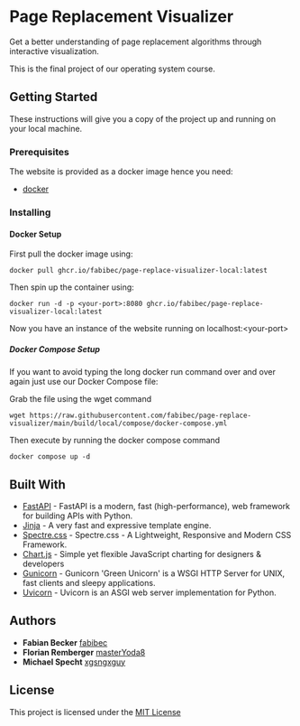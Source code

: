 # Page Replacement Visualizer

Get a better understanding of page replacement algorithms through interactive visualization.

This is the final project of our operating system course.

## Getting Started

These instructions will give you a copy of the project up and running on your local machine.

### Prerequisites

The website is provided as a docker image hence you need:
- [docker](https://docs.docker.com/compose/install/)

### Installing

#### Docker Setup

First pull the docker image using:

```shell
docker pull ghcr.io/fabibec/page-replace-visualizer-local:latest
```

Then spin up the container using:

```shell
docker run -d -p <your-port>:8080 ghcr.io/fabibec/page-replace-visualizer-local:latest
```

Now you have an instance of the website running on localhost:\<your-port>

##### Docker Compose Setup

If you want to avoid typing the long docker run command over and over again just use our Docker Compose file:

Grab the file using the wget command

```shell
wget https://raw.githubusercontent.com/fabibec/page-replace-visualizer/main/build/local/compose/docker-compose.yml
```

Then execute by running the docker compose command

```shell
docker compose up -d
```

## Built With

  - [FastAPI](https://github.com/tiangolo/fastapi) - FastAPI is a modern, fast (high-performance), web framework for building APIs with Python.
  - [Jinja](https://github.com/pallets/jinja) - A very fast and expressive template engine. 
  - [Spectre.css](https://github.com/picturepan2/spectre) - Spectre.css - A Lightweight, Responsive and Modern CSS Framework. 
  - [Chart.js](https://github.com/chartjs/Chart.js) - Simple yet flexible JavaScript charting for designers & developers   
  - [Gunicorn](https://github.com/benoitc/gunicorn) - Gunicorn 'Green Unicorn' is a WSGI HTTP Server for UNIX, fast clients and sleepy applications. 
  - [Uvicorn](https://github.com/encode/uvicorn) - Uvicorn is an ASGI web server implementation for Python.

## Authors

  - **Fabian Becker**
    [fabibec](https://github.com/fabibec)
  - **Florian Remberger**
    [masterYoda8](https://github.com/masterYoda8)
  - **Michael Specht**
    [xgsngxguy](https://github.com/xgsngxguy)

## License

This project is licensed under the [MIT License](LICENSE)
